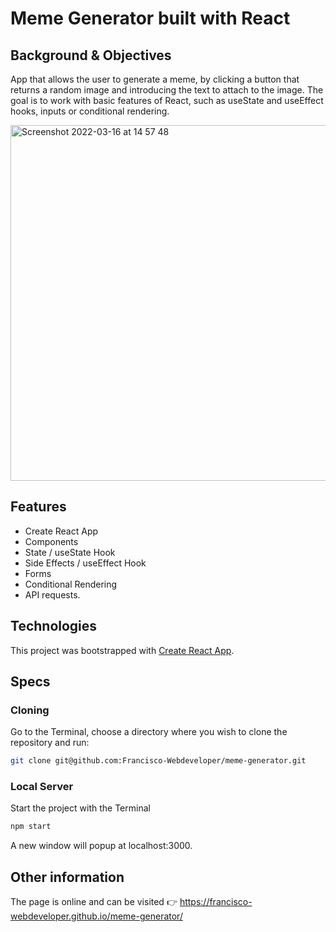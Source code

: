 # Meme Generator built with React

## Background & Objectives
App that allows the user to generate a meme, by clicking a button that returns a random image and introducing the text to attach to the image. The goal is to work with basic features of React, such as useState and useEffect hooks, inputs or conditional rendering.

<img width="569" alt="Screenshot 2022-03-16 at 14 57 48" src="https://user-images.githubusercontent.com/67716187/158606509-14fce3bb-fc97-4aea-bc85-e3dd283e9406.png">

## Features
* Create React App
* Components
* State / useState Hook
* Side Effects / useEffect Hook
* Forms
* Conditional Rendering
* API requests.

## Technologies
This project was bootstrapped with [Create React App](https://github.com/facebook/create-react-app).

## Specs

### Cloning
Go to the Terminal, choose a directory where you wish to clone the repository and run:
```bash
git clone git@github.com:Francisco-Webdeveloper/meme-generator.git
```

### Local Server
Start the project with the Terminal
```bash
npm start
```

A new window will popup at localhost:3000.

## Other information
The page is online and can be visited 👉 https://francisco-webdeveloper.github.io/meme-generator/
